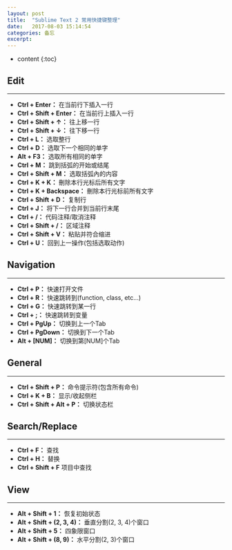 ```yaml
---
layout: post
title:  "Sublime Text 2 常用快捷键整理"
date:   2017-08-03 15:14:54
categories: 备忘
excerpt: 
---
```


* content
{:toc}

## Edit
------

- **Ctrl + Enter：**	在当前行下插入一行
- **Ctrl + Shift + Enter：**	在当前行上插入一行
- **Ctrl + Shift + ↑：**	往上移一行
- **Ctrl + Shift + ↓：**	往下移一行
- **Ctrl + L：**	选取整行
- **Ctrl + D：**	选取下一个相同的单字
- **Alt + F3：**	选取所有相同的单字
- **Ctrl + M：**	跳到括弧的开始或结尾
- **Ctrl + Shift + M：** 	选取括弧內的内容
- **Ctrl + K + K：**	刪除本行光标后所有文字
- **Ctrl + K + Backspace：**	刪除本行光标前所有文字
- **Ctrl + Shift + D：**	复制行
- **Ctrl + J：**	将下一行合并到当前行末尾
- **Ctrl + /：** 代码注释/取消注释
- **Ctrl + Shift + /：**	区域注释
- **Ctrl + Shift + V：**	粘贴并符合缩进
- **Ctrl + U：**	回到上一操作(包括选取动作)

## Navigation
------
- **Ctrl + P：**	快速打开文件
- **Ctrl + R：**	快速跳转到(function, class, etc...)
- **Ctrl + G：**	快速跳转到某一行
- **Ctrl + ;：**	        快速跳转到变量
- **Ctrl + PgUp：**	切换到上一个Tab
- **Ctrl + PgDown：**	切换到下一个Tab
- **Alt + [NUM]：**	切换到第[NUM]个Tab

## General
------
- **Ctrl + Shift + P：**	命令提示符(包含所有命令)
- **Ctrl + K + B：**	显示/收起侧栏
- **Ctrl + Shift + Alt + P：**	切换状态栏

## Search/Replace
------
- **Ctrl + F：**	查找
- **Ctrl + H：**	替换
- **Ctrl + Shift + F**	项目中查找

## View
------
- **Alt + Shift + 1：**	   恢复初始状态
- **Alt + Shift + (2, 3, 4)：**	垂直分割(2, 3, 4)个窗口
- **Alt + Shift + 5：** 	 四象限窗口
- **Alt + Shift + (8, 9)：**  	水平分割(2, 3)个窗口

